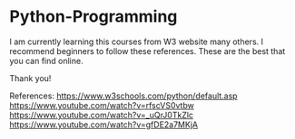 # Python-Programming

I am currently learning this courses from W3 website many others. I recommend beginners to follow these references. These are the best that you can find online.

Thank you!

References:
https://www.w3schools.com/python/default.asp
https://www.youtube.com/watch?v=rfscVS0vtbw
https://www.youtube.com/watch?v=_uQrJ0TkZlc
https://www.youtube.com/watch?v=gfDE2a7MKjA
